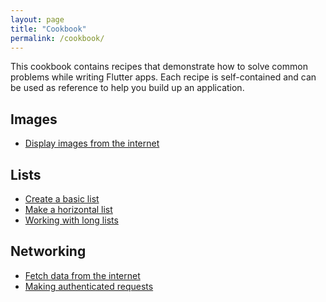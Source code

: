 ```yaml
---
layout: page
title: "Cookbook"
permalink: /cookbook/
---
```


This cookbook contains recipes that demonstrate how to solve common problems 
while writing Flutter apps. Each recipe is self-contained and can be used as 
reference to help you build up an application.

## Images

  * [Display images from the internet](/cookbook/images/network-image/)

## Lists

  * [Create a basic list](/cookbook/lists/basic-list/)
  * [Make a horizontal list](/cookbook/lists/horizontal-list/)
  * [Working with long lists](/cookbook/lists/long-lists/)

## Networking

  * [Fetch data from the internet](/cookbook/networking/fetch-data/)
  * [Making authenticated requests](/cookbook/networking/authenticated-requests/)
